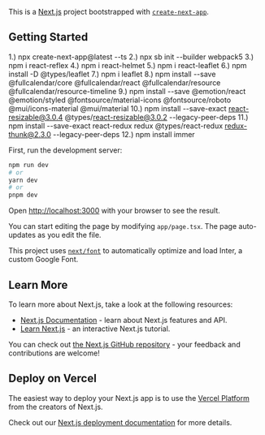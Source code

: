 This is a [Next.js](https://nextjs.org/) project bootstrapped with [`create-next-app`](https://github.com/vercel/next.js/tree/canary/packages/create-next-app).

## Getting Started


1.) npx create-next-app@latest --ts
2.) npx sb init --builder webpack5
3.) npm i react-reflex
4.) npm i react-helmet
5.) npm i react-leaflet
6.) npm install -D @types/leaflet
7.) npm i leaflet
8.) npm install --save @fullcalendar/core @fullcalendar/react @fullcalendar/resource @fullcalendar/resource-timeline
9.) npm install --save @emotion/react @emotion/styled @fontsource/material-icons @fontsource/roboto @mui/icons-material @mui/material
10.) npm install --save-exact react-resizable@3.0.4 @types/react-resizable@3.0.2 --legacy-peer-deps
11.) npm install --save-exact react-redux redux @types/react-redux redux-thunk@2.3.0 --legacy-peer-deps
12.) npm install immer

First, run the development server:

```bash
npm run dev
# or
yarn dev
# or
pnpm dev
```

Open [http://localhost:3000](http://localhost:3000) with your browser to see the result.

You can start editing the page by modifying `app/page.tsx`. The page auto-updates as you edit the file.

This project uses [`next/font`](https://nextjs.org/docs/basic-features/font-optimization) to automatically optimize and load Inter, a custom Google Font.

## Learn More

To learn more about Next.js, take a look at the following resources:

- [Next.js Documentation](https://nextjs.org/docs) - learn about Next.js features and API.
- [Learn Next.js](https://nextjs.org/learn) - an interactive Next.js tutorial.

You can check out [the Next.js GitHub repository](https://github.com/vercel/next.js/) - your feedback and contributions are welcome!

## Deploy on Vercel

The easiest way to deploy your Next.js app is to use the [Vercel Platform](https://vercel.com/new?utm_medium=default-template&filter=next.js&utm_source=create-next-app&utm_campaign=create-next-app-readme) from the creators of Next.js.

Check out our [Next.js deployment documentation](https://nextjs.org/docs/deployment) for more details.
